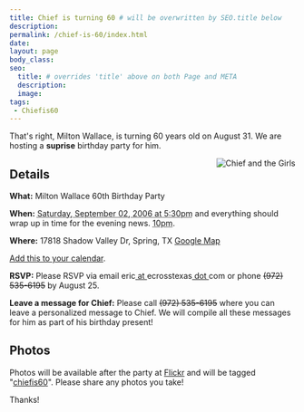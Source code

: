 ```yaml
---
title: Chief is turning 60 # will be overwritten by SEO.title below
description:
permalink: /chief-is-60/index.html
date:
layout: page
body_class:
seo:
  title: # overrides 'title' above on both Page and META
  description:
  image:
tags:
 - Chiefis60
---
```


That's right, Milton Wallace, is turning 60 years old on August 31.  We are hosting a **suprise** birthday party for him.

<a href="https://www.flickr.com/photos/ecrosstexas/29398170/" title="Photo Sharing"><img src="https://live.staticflickr.com/21/29398170_15b6f54d35_w_d.jpg" alt="Chief and the Girls" align="right" /></a>

## Details
<div class="vevent"><p><b>What:</b>
 <span class="summary">Milton Wallace 60th Birthday Party</span></p></div>

**When:** <abbr class="dtstart" title="20060902T1730-0500">Saturday, September 02, 2006 at 5:30pm</abbr> and everything should wrap up in time for the evening news. <abbr class="dtend" title="20060902T2200-0500">10pm</abbr>.</p>

**Where:** <span class="location">17818 Shadow Valley Dr, Spring, TX</span> <a href="http://maps.google.com/maps?f=q&hl=en&q=17818+shadow+valley+dr+77379&ie=UTF8&om=1">Google Map</a></p>


<a href="http://feeds.technorati.com/events/http%3A//ecrosstexas.com/chiefis60">Add this to your calendar</a>.

**RSVP:** Please RSVP via email eric<u> at </u>ecrosstexas<u> dot </u>com or phone <strike>(972) 535-6195</strike> by August 25.</p>

**Leave a message for Chief:** Please call <strike>(972) 535-6195</strike> where you can leave a personalized message to Chief.  We will compile all these messages for him as part of his birthday present!

## Photos
Photos will be available after the party at <a href="http://www.flickr.com/">Flickr</a> and will be tagged "<a href="http://flickr.com/photos/tags/chiefis60/">chiefis60</a>".  Please share any photos you take!

Thanks!